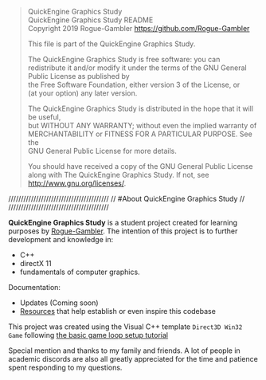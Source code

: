 >	QuickEngine Graphics Study                                                             
>	QuickEngine Graphics Study README													   
>	Copyright 2019 Rogue-Gambler <https://github.com/Rogue-Gambler>						   
>	                                                                                       
>	This file is part of the QuickEngine Graphics Study.								   
>	                                                                                       
>	The QuickEngine Graphics Study is free software: you can redistribute it and/or modify 
>	it under the terms of the GNU General Public License as published by				   
>	the Free Software Foundation, either version 3 of the License, or					   
>	(at your option) any later version.													   
>	                                                                                       
>	The QuickEngine Graphics Study is distributed in the hope that it will be useful,	   
>	but WITHOUT ANY WARRANTY; without even the implied warranty of						   
>	MERCHANTABILITY or FITNESS FOR A PARTICULAR PURPOSE.  See the						   
>	GNU General Public License for more details.										   
>	                                                                                       
>	You should have received a copy of the GNU General Public License					   
>	along with The QuickEngine Graphics Study.  If not, see <http://www.gnu.org/licenses/>.


////////////////////////////////////////
// #About QuickEngine Graphics Study  //
////////////////////////////////////////

**QuickEngine Graphics Study** is a student project created for learning purposes by [Rogue-Gambler](https://github.com/Rogue-Gambler). The intention of this project is to further development and knowledge in:
- C++
- directX 11
- fundamentals of computer graphics.

Documentation:
- Updates (Coming soon)
- [Resources](DOCUMENTATION/RESOURCES.md) that help establish or even inspire this codebase

This project was created using the Visual C++ template `Direct3D Win32 Game` following [the basic game loop setup tutorial](https://github.com/Microsoft/DirectXTK/wiki/The-basic-game-loop)

Special mention and thanks to my family and friends. A lot of people in academic discords are also all greatly appreciated for the time and patience spent responding to my questions.